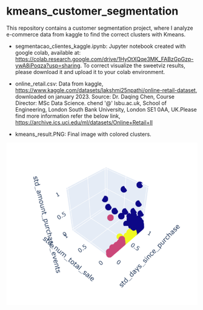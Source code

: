 # kmeans_customer_segmentation
This repository contains a customer segmentation project, where I analyze e-commerce data from kaggle to find the correct clusters with Kmeans. 

* segmentacao_clientes_kaggle.ipynb:
Jupyter notebook created with google colab, available at: https://colab.research.google.com/drive/1HyOtXQqe3MK_FABzGpGzp-ywA8iPoqza?usp=sharing. 
To correct visualize the sweetviz results, please download it and upload it to your colab environment. 

* online_retail.csv:
Data from kaggle, https://www.kaggle.com/datasets/lakshmi25npathi/online-retail-dataset, downloaded on january 2023.
Source:
Dr. Daqing Chen, Course Director: MSc Data Science. chend '@' lsbu.ac.uk, School of Engineering, London South Bank University, London SE1 0AA, UK.Please find more information refer the below link,
https://archive.ics.uci.edu/ml/datasets/Online+Retail+II

* kmeans_result.PNG:
Final image with colored clusters.

![alt text](https://github.com/amandaventurac/kmeans_customer_segmentation//blob/main/kmeans_result.PNG?raw=true)
